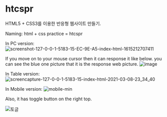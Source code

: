 # htcspr
HTML5 + CSS3를 이용한 반응형 웹사이트 만들기.

Naming:
html + css practice = htcspr


In PC version:
![screenshot-127-0-0-1-5183-15-EC-9E-A5-index-html-1615212707411](https://user-images.githubusercontent.com/4402346/110332504-be6f1280-8063-11eb-9a73-f70a6e0e922b.png)



If you move on to your mouse cursor then it can response it like below.
you can see the blue one picture that it is the response web picture.
![image](https://user-images.githubusercontent.com/4402346/110332042-32f58180-8063-11eb-8db5-099194ccf749.png)



In Table version:
![screencapture-127-0-0-1-5183-15-index-html-2021-03-08-23_34_40](https://user-images.githubusercontent.com/4402346/110335303-0a6f8680-8067-11eb-9e35-a9ca0d5d671f.png)


In Mobile version:
![mobile-min](https://user-images.githubusercontent.com/4402346/110334882-97661000-8066-11eb-83cb-b5e187c8dc32.png)

Also, it has toggle button on the right top.

![토글](https://user-images.githubusercontent.com/4402346/110335416-270bbe80-8067-11eb-91b6-778fc9a05ac8.PNG)




